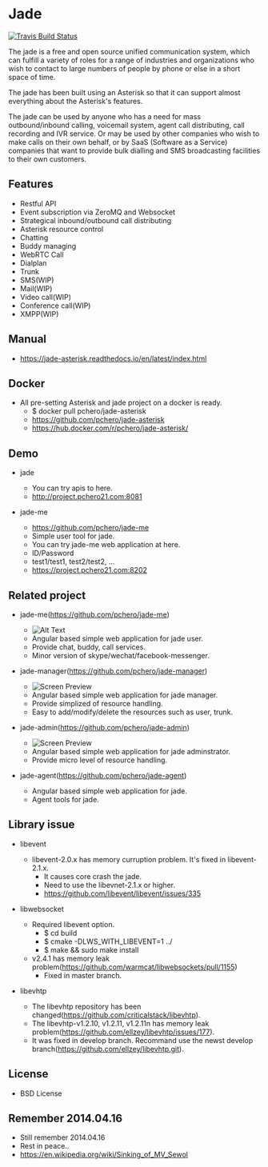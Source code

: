 Jade
====
[![Travis Build Status](https://travis-ci.org/pchero/jade.svg)](https://travis-ci.org/pchero/jade)

The jade is a free and open source unified communication system, which can fulfill a variety of roles for a range of industries and organizations who wish to contact to large numbers of people by phone or else in a short space of time.

The jade has been built using an Asterisk so that it can support almost everything about the Asterisk's features.

The jade can be used by anyone who has a need for mass outbound/inbound calling, voicemail system, agent call distributing, call recording and IVR service. 
Or may be used by other companies who wish to make calls on their own behalf, or by SaaS (Software as a Service) companies that want to provide bulk dialling and SMS broadcasting facilities to their own customers.

## Features
- Restful API
- Event subscription via ZeroMQ and Websocket
- Strategical inbound/outbound call distributing
- Asterisk resource control
- Chatting
- Buddy managing
- WebRTC Call  
- Dialplan
- Trunk
- SMS(WIP)
- Mail(WIP)
- Video call(WIP)
- Conference call(WIP)
- XMPP(WIP)

## Manual
* https://jade-asterisk.readthedocs.io/en/latest/index.html

## Docker
* All pre-setting Asterisk and jade project on a docker is ready.
  * $ docker pull pchero/jade-asterisk
  * https://github.com/pchero/jade-asterisk
  * https://hub.docker.com/r/pchero/jade-asterisk/

## Demo
* jade
  * You can try apis to here.
  * http://project.pchero21.com:8081

* jade-me
  * https://github.com/pchero/jade-me
  * Simple user tool for jade.
  * You can try jade-me web application at here.
  * ID/Password
  * test1/test1, test2/test2, ...
  * https://project.pchero21.com:8202

## Related project
* jade-me(https://github.com/pchero/jade-me)
  * ![Alt Text](https://raw.githubusercontent.com/pchero/jade-me/master/jade-me.gif)
  * Angular based simple web application for jade user.
  * Provide chat, buddy, call services.
  * Minor version of skype/wechat/facebook-messenger.

* jade-manager(https://github.com/pchero/jade-manager)
  * ![Screen Preview](https://raw.githubusercontent.com/pchero/jade-manager/master/jade-manager.png)
  * Angular based simple web application for jade manager.
  * Provide simplized of resource handling.
  * Easy to add/modify/delete the resources such as user, trunk.
  
* jade-admin(https://github.com/pchero/jade-admin)
  * ![Screen Preview](https://raw.githubusercontent.com/pchero/jade-admin/master/jade-admin.png)
  * Angular based simple web application for jade adminstrator.
  * Provide micro level of resource handling.
    
* jade-agent(https://github.com/pchero/jade-agent)
  * Angular based simple web application for jade.
  * Agent tools for jade.

## Library issue
* libevent
  * libevent-2.0.x has memory curruption problem. It's fixed in libevent-2.1.x.
    * It causes core crash the jade.
    * Need to use the libevnet-2.1.x or higher.
    * https://github.com/libevent/libevent/issues/335
 
* libwebsocket
  * Required libevent option. 
    * $ cd build  
    * $ cmake -DLWS_WITH_LIBEVENT=1 ../
    * $ make && sudo make install
  * v2.4.1 has memory leak problem(https://github.com/warmcat/libwebsockets/pull/1155)
    * Fixed in master branch.

* libevhtp
  * The libevhtp repository has been changed(https://github.com/criticalstack/libevhtp).
  * The libevhtp-v1.2.10, v1.2.11, v1.2.11n has memory leak problem(https://github.com/ellzey/libevhtp/issues/177).
  * It was fixed in develop branch. Recommand use the newst develop branch(https://github.com/ellzey/libevhtp.git).

## License
* BSD License

## Remember 2014.04.16
* Still remember 2014.04.16
* Rest in peace..
* https://en.wikipedia.org/wiki/Sinking_of_MV_Sewol
